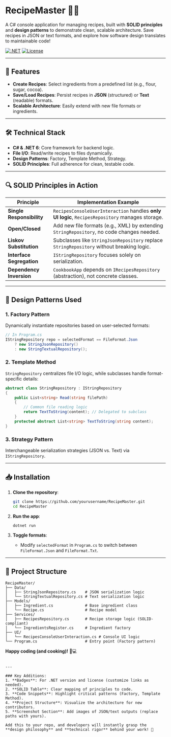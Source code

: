 # RecipeMaster 🍳📁

A C# console application for managing recipes, built with **SOLID principles** and **design patterns** to demonstrate clean, scalable architecture. Save recipes in JSON or text formats, and explore how software design translates to maintainable code!

[![.NET](https://img.shields.io/badge/.NET-6.0-blue)](https://dotnet.microsoft.com/)
[![License](https://img.shields.io/badge/License-MIT-green)](LICENSE)

---

## 🚀 Features

- **Create Recipes**: Select ingredients from a predefined list (e.g., flour, sugar, cocoa).
- **Save/Load Recipes**: Persist recipes in **JSON** (structured) or **Text** (readable) formats.
- **Scalable Architecture**: Easily extend with new file formats or ingredients.

---

## 🛠️ Technical Stack

- **C# & .NET 6**: Core framework for backend logic.
- **File I/O**: Read/write recipes to files dynamically.
- **Design Patterns**: Factory, Template Method, Strategy.
- **SOLID Principles**: Full adherence for clean, testable code.

---

## 🔍 SOLID Principles in Action

| Principle              | Implementation Example                                                                 |
|------------------------|---------------------------------------------------------------------------------------|
| **Single Responsibility** | `RecipesConsoleUserInteraction` handles **only UI logic**, `RecipesRepository` manages storage. |
| **Open/Closed**            | Add new file formats (e.g., XML) by extending `StringRepository`, no code changes needed. |
| **Liskov Substitution**    | Subclasses like `StringJsonRepository` replace `StringRepository` without breaking logic. |
| **Interface Segregation**  | `IStringRepository` focuses solely on serialization.                                  |
| **Dependency Inversion**   | `CookbookApp` depends on `IRecipesRepository` (abstraction), not concrete classes.    |

---

## 🎨 Design Patterns Used

### 1. **Factory Pattern**
Dynamically instantiate repositories based on user-selected formats:
```csharp
// In Program.cs
IStringRepository repo = selectedFormat == FileFormat.Json 
    ? new StringJsonRepository() 
    : new StringTextualRepository();
```

### 2. **Template Method**
`StringRepository` centralizes file I/O logic, while subclasses handle format-specific details:
```csharp
abstract class StringRepository : IStringRepository
{
    public List<string> Read(string filePath)
    {
        // Common file reading logic
        return TextToString(content); // Delegated to subclass
    }
    protected abstract List<string> TextToString(string content);
}
```

### 3. **Strategy Pattern**
Interchangeable serialization strategies (JSON vs. Text) via `IStringRepository`.

---

## 📥 Installation

1. **Clone the repository**:
   ```bash
   git clone https://github.com/yourusername/RecipeMaster.git
   cd RecipeMaster
   ```

2. **Run the app**:
   ```bash
   dotnet run
   ```

3. **Toggle formats**:
   - Modify `selectedFormat` in `Program.cs` to switch between `FileFormat.Json` and `FileFormat.Txt`.

---

## 🧩 Project Structure

```
RecipeMaster/
├── Data/
│   ├── StringJsonRepository.cs    # JSON serialization logic
│   └── StringTextualRepository.cs # Text serialization logic
├── Models/
│   ├── Ingredient.cs              # Base ingredient class
│   └── Recipe.cs                  # Recipe model
├── Services/
│   ├── RecipesRepository.cs       # Recipe storage logic (SOLID-compliant)
│   └── IngredientsRegister.cs     # Ingredient factory
├── UI/
│   └── RecipesConsoleUserInteraction.cs # Console UI logic
└── Program.cs                     # Entry point (Factory pattern)
```

**Happy coding (and cooking)!** 🍪💻  
```

---

### Key Additions:
1. **Badges**: For .NET version and license (customize links as needed).
2. **SOLID Table**: Clear mapping of principles to code.
3. **Code Snippets**: Highlight critical patterns (Factory, Template Method).
4. **Project Structure**: Visualize the architecture for new contributors.
5. **Screenshot Section**: Add images of JSON/text outputs (replace paths with yours).

Add this to your repo, and developers will instantly grasp the **design philosophy** and **technical rigor** behind your work! 🚀
